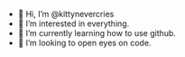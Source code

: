 - 👋 Hi, I’m @kittynevercries
- 👀 I’m interested in everything.
- 🌱 I’m currently learning how to use github.
- 💞️ I’m looking to open eyes on code.

<!---
kittynevercries/kittynevercries is a ✨ special ✨ repository because its `README.md` (this file) appears on your GitHub profile.
You can click the Preview link to take a look at your changes.
--->
